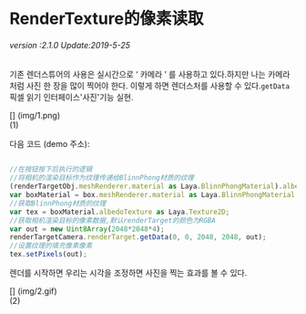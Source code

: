 # RenderTexture的像素读取

###### *version :2.1.0   Update:2019-5-25*

기존 렌더스튜어의 사용은 실시간으로 ‘ 카메라 ’ 를 사용하고 있다.하지만 나는 카메라처럼 사진 한 장을 많이 찍어야 한다. 이렇게 하면 렌더스처를 사용할 수 있다.`getData`픽셀 읽기 인터페이스'사진'기능 실현.

[] (img/1.png)<br>(1)

다음 코드 (demo 주소):


```typescript

//在按钮按下后执行的逻辑
//将相机的渲染目标作为纹理传递给BlinnPhong材质的纹理
(renderTargetObj.meshRenderer.material as Laya.BlinnPhongMaterial).albedoTexture = renderTargetCamera.renderTarget;
var boxMaterial = box.meshRenderer.material as Laya.BlinnPhongMaterial;
//获取BlinnPhong材质的纹理
var tex = boxMaterial.albedoTexture as Laya.Texture2D;
//获取相机渲染目标的像素数据,默认renderTarget的颜色为RGBA
var out = new Uint8Array(2048*2048*4); 
renderTargetCamera.renderTarget.getData(0, 0, 2048, 2048, out);
//设置纹理的填充像素像素
tex.setPixels(out);
```


렌더를 시작하면 우리는 시각을 조정하면 사진을 찍는 효과를 볼 수 있다.

[] (img/2.gif)<br>(2)